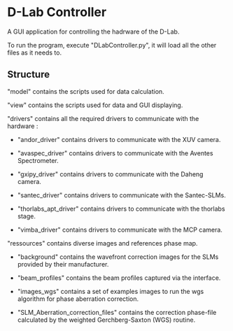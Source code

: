 # D-Lab Controller
A GUI application for controlling the hadrware of the D-Lab.

To run the program, execute "DLabController.py", it will load all the other files as it needs to.

## Structure

"model" contains the scripts used for data calculation.

"view" contains the scripts used for data and GUI displaying.

"drivers" contains all the required drivers to communicate with the hardware : 

- "andor_driver" contains drivers to communicate with the XUV camera.

- "avaspec_driver" contains drivers to communicate with the Aventes Spectrometer.

- "gxipy_driver" contains drivers to communicate with the Daheng camera.

- "santec_driver" contains drivers to communicate with the Santec-SLMs.

- "thorlabs_apt_driver" contains drivers to communicate with the thorlabs stage.

- "vimba_driver" contains drivers to communicate with the MCP camera.

"ressources" contains diverse images and references phase map.

- "background" contains the wavefront correction images for the SLMs provided by their manufacturer.

- "beam_profiles" contains the beam profiles captured via the interface.

- "images_wgs" contains a set of examples images to run the wgs algorithm for phase aberration correction.

- "SLM_Aberration_correction_files" contains the correction phase-file calculated by the weighted Gerchberg-Saxton (WGS) routine.


